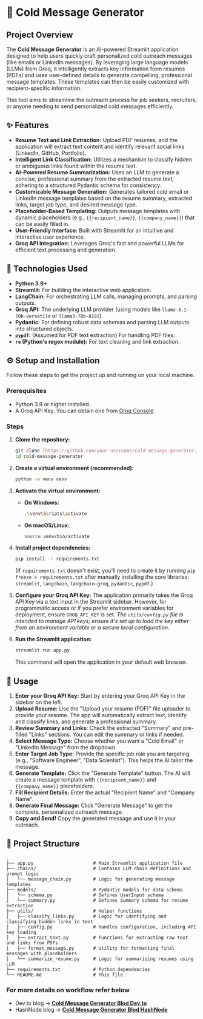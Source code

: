 # 🧊 Cold Message Generator

## Project Overview

The **Cold Message Generator** is an AI-powered Streamlit application designed to help users quickly craft personalized cold outreach messages (like emails or LinkedIn messages). By leveraging large language models (LLMs) from Groq, it intelligently extracts key information from resumes (PDFs) and uses user-defined details to generate compelling, professional message templates. These templates can then be easily customized with recipient-specific information.

This tool aims to streamline the outreach process for job seekers, recruiters, or anyone needing to send personalized cold messages efficiently.

## ✨ Features

* **Resume Text and Link Extraction:** Upload PDF resumes, and the application will extract text content and identify relevant social links (LinkedIn, GitHub, Portfolio).
* **Intelligent Link Classification:** Utilizes a mechanism to classify hidden or ambiguous links found within the resume text.
* **AI-Powered Resume Summarization:** Uses an LLM to generate a concise, professional summary from the extracted resume text, adhering to a structured Pydantic schema for consistency.
* **Customizable Message Generation:** Generates tailored cold email or LinkedIn message templates based on the resume summary, extracted links, target job type, and desired message type.
* **Placeholder-Based Templating:** Outputs message templates with dynamic placeholders (e.g., `{{recipient_name}}`, `{{company_name}}`) that can be easily filled in.
* **User-Friendly Interface:** Built with Streamlit for an intuitive and interactive user experience.
* **Groq API Integration:** Leverages Groq's fast and powerful LLMs for efficient text processing and generation.

## 🚀 Technologies Used

* **Python 3.9+**
* **Streamlit:** For building the interactive web application.
* **LangChain:** For orchestrating LLM calls, managing prompts, and parsing outputs.
* **Groq API:** The underlying LLM provider (using models like `llama-3.1-70b-versatile` or `llama3-70b-8192`).
* **Pydantic:** For defining robust data schemas and parsing LLM outputs into structured objects.
* **`pypdf`:** (Assumed for PDF text extraction) For handling PDF files.
* **`re` (Python's regex module):** For text cleaning and link extraction.

## ⚙️ Setup and Installation

Follow these steps to get the project up and running on your local machine.

### Prerequisites

* Python 3.9 or higher installed.
* A Groq API Key. You can obtain one from [Groq Console](https://console.groq.com/keys).

### Steps

1.  **Clone the repository:**
    ```bash
    git clone [https://github.com/your-username/cold-message-generator.git](https://github.com/your-username/cold-message-generator.git)
    cd cold-message-generator
    ```

2.  **Create a virtual environment (recommended):**
    ```bash
    python -m venv venv
    ```

3.  **Activate the virtual environment:**
    * **On Windows:**
        ```bash
        .\venv\Scripts\activate
        ```
    * **On macOS/Linux:**
        ```bash
        source venv/bin/activate
        ```

4.  **Install project dependencies:**
    ```bash
    pip install -r requirements.txt
    ```
    (If `requirements.txt` doesn't exist, you'll need to create it by running `pip freeze > requirements.txt` after manually installing the core libraries: `streamlit`, `langchain`, `langchain-groq`, `pydantic`, `pypdf`.)

5.  **Configure your Groq API Key:**
    The application primarily takes the Groq API Key via a text input in the Streamlit sidebar. However, for programmatic access or if you prefer environment variables for deployment, ensure `GROQ_API_KEY` is set.
    *The `utils/config.py` file is intended to manage API keys; ensure it's set up to load the key either from an environment variable or a secure local configuration.*

6.  **Run the Streamlit application:**
    ```bash
    streamlit run app.py
    ```
    This command will open the application in your default web browser.

## 🚀 Usage

1.  **Enter your Groq API Key:** Start by entering your Groq API Key in the sidebar on the left.
2.  **Upload Resume:** Use the "Upload your resume (PDF)" file uploader to provide your resume. The app will automatically extract text, identify and classify links, and generate a professional summary.
3.  **Review Summary and Links:** Check the extracted "Summary" and pre-filled "Links" sections. You can edit the summary or links if needed.
4.  **Select Message Type:** Choose whether you want a "Cold Email" or "LinkedIn Message" from the dropdown.
5.  **Enter Target Job Type:** Provide the specific job role you are targeting (e.g., "Software Engineer", "Data Scientist"). This helps the AI tailor the message.
6.  **Generate Template:** Click the "Generate Template" button. The AI will create a message template with `{{recipient_name}}` and `{{company_name}}` placeholders.
7.  **Fill Recipient Details:** Enter the actual "Recipient Name" and "Company Name".
8.  **Generate Final Message:** Click "Generate Message" to get the complete, personalized outreach message.
9.  **Copy and Send!** Copy the generated message and use it in your outreach.

## 📁 Project Structure

```
.
├── app.py                      # Main Streamlit application file
├── chains/                     # Contains LLM chain definitions and prompt logic
│   └── message_chain.py        # Logic for generating message templates
├── models/                     # Pydantic models for data schema
│   └── schema.py               # Defines UserInput schema
│   └── summary.py              # Defines Summary schema for resume extraction
├── utils/                      # Helper functions
│   ├── classify_links.py       # Logic for identifying and classifying hidden links in text
│   ├── config.py               # Handles configuration, including API key loading
│   ├── extract_text.py         # Functions for extracting raw text and links from PDFs
│   ├── format_message.py       # Utility for formatting final messages with placeholders
│   └── summarize_resume.py     # Logic for summarizing resumes using LLM
├── requirements.txt            # Python dependencies
└── README.md                   # This file
```

### For more details on workflow refer below

- Dev.to blog -> [**Cold Message Generator Blod Dev.to**](https://dev.to/asutoshk_09/crafting-perfect-cold-messages-my-ai-powered-streamlit-app-journey-4i36)
- HashNode blog -> [**Cold Message Generator Blod HashNode**](https://development-daily-ak.hashnode.dev/crafting-perfect-cold-messages-my-ai-powered-streamlit-app-journey)
